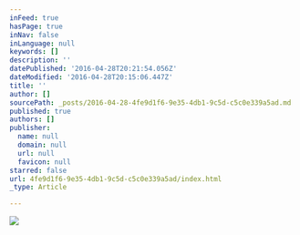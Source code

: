 ```yaml
---
inFeed: true
hasPage: true
inNav: false
inLanguage: null
keywords: []
description: ''
datePublished: '2016-04-28T20:21:54.056Z'
dateModified: '2016-04-28T20:15:06.447Z'
title: ''
author: []
sourcePath: _posts/2016-04-28-4fe9d1f6-9e35-4db1-9c5d-c5c0e339a5ad.md
published: true
authors: []
publisher:
  name: null
  domain: null
  url: null
  favicon: null
starred: false
url: 4fe9d1f6-9e35-4db1-9c5d-c5c0e339a5ad/index.html
_type: Article

---
```

![](https://the-grid-user-content.s3-us-west-2.amazonaws.com/33dec0c7-e644-4d40-bd64-1d5aac63817b.jpg)